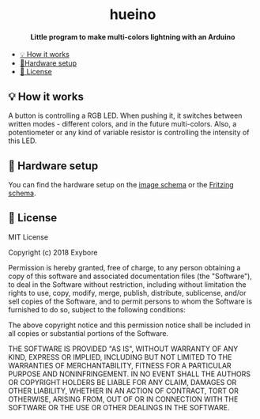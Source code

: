 <div align="center">
  <h1>hueino</h1>
  <h4>Little program to make multi-colors lightning with an Arduino</h4>
</div>

- [💡 How it works](#-how-it-works)
- [🔌Hardware setup](#-hardware-setup)
- [🔐 License](#-license)

## 💡 How it works

A button is controlling a RGB LED. When pushing it, it switches between written modes - different colors, and in the future multi-colors. Also, a potentiometer or any kind of variable resistor is controlling the intensity of this LED.

## 🔌 Hardware setup

You can find the hardware setup on the [image schema](docs/shema.png) or the [Fritzing schema](docs/schema.fzz).

## 🔐 License

MIT License

Copyright (c) 2018 Exybore

Permission is hereby granted, free of charge, to any person obtaining a copy
of this software and associated documentation files (the "Software"), to deal
in the Software without restriction, including without limitation the rights
to use, copy, modify, merge, publish, distribute, sublicense, and/or sell
copies of the Software, and to permit persons to whom the Software is
furnished to do so, subject to the following conditions:

The above copyright notice and this permission notice shall be included in all
copies or substantial portions of the Software.

THE SOFTWARE IS PROVIDED "AS IS", WITHOUT WARRANTY OF ANY KIND, EXPRESS OR
IMPLIED, INCLUDING BUT NOT LIMITED TO THE WARRANTIES OF MERCHANTABILITY,
FITNESS FOR A PARTICULAR PURPOSE AND NONINFRINGEMENT. IN NO EVENT SHALL THE
AUTHORS OR COPYRIGHT HOLDERS BE LIABLE FOR ANY CLAIM, DAMAGES OR OTHER
LIABILITY, WHETHER IN AN ACTION OF CONTRACT, TORT OR OTHERWISE, ARISING FROM,
OUT OF OR IN CONNECTION WITH THE SOFTWARE OR THE USE OR OTHER DEALINGS IN THE
SOFTWARE.
